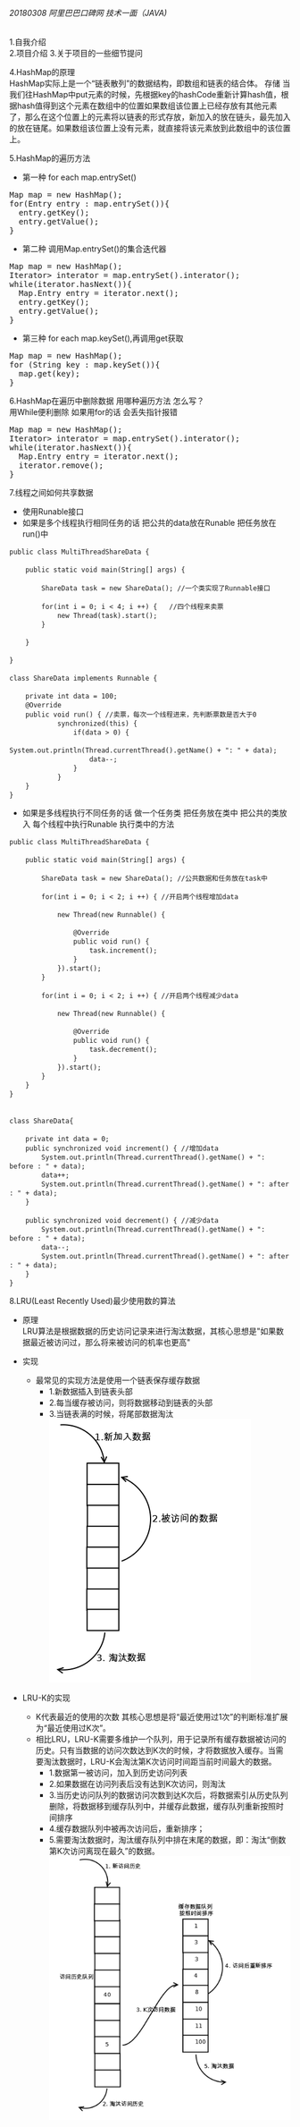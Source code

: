 ###### 20180308 阿里巴巴口碑网 技术一面（JAVA)  
1.自我介绍  
2.项目介绍 
3.关于项目的一些细节提问  

4.HashMap的原理  
HashMap实际上是一个“链表散列”的数据结构，即数组和链表的结合体。
存储 当我们往HashMap中put元素的时候，先根据key的hashCode重新计算hash值，根据hash值得到这个元素在数组中的位置如果数组该位置上已经存放有其他元素了，那么在这个位置上的元素将以链表的形式存放，新加入的放在链头，最先加入的放在链尾。如果数组该位置上没有元素，就直接将该元素放到此数组中的该位置上。  

5.HashMap的遍历方法
* 第一种 for each map.entrySet()
<pre>
Map<String,String> map = new HashMap<String,String>();
for(Entry<String,String> entry : map.entrySet()){
  entry.getKey();
  entry.getValue();
}
</pre>
* 第二种 调用Map.entrySet()的集合迭代器  
<pre>
Map<String,String> map = new HashMap<String,String>();
Iterator<Map.Entry<String,Stirng>> interator = map.entrySet().interator();
while(iterator.hasNext()){
  Map.Entry<String,String> entry = iterator.next();
  entry.getKey();
  entry.getValue();
}
</pre>

* 第三种 for each map.keySet(),再调用get获取  
<pre>
Map<String,String> map = new HashMap<String,String>();
for (String key : map.keySet()){
  map.get(key);
}
</pre>

6.HashMap在遍历中删除数据 用哪种遍历方法 怎么写？  
用While便利删除 如果用for的话 会丢失指针报错
<pre>
Map<String,String> map = new HashMap<String,String>();
Iterator<Map.Entry<String,Stirng>> interator = map.entrySet().interator();
while(iterator.hasNext()){
  Map.Entry<String,String> entry = iterator.next();
  iterator.remove();
}
</pre>

7.线程之间如何共享数据　　
* 使用Runable接口  
* 如果是多个线程执行相同任务的话 把公共的data放在Runable 把任务放在run()中  

```
public class MultiThreadShareData {

    public static void main(String[] args) {

        ShareData task = new ShareData(); //一个类实现了Runnable接口

        for(int i = 0; i < 4; i ++) {   //四个线程来卖票       
            new Thread(task).start();
        }

    }

}

class ShareData implements Runnable {

    private int data = 100;
    @Override
    public void run() { //卖票，每次一个线程进来，先判断票数是否大于0
            synchronized(this) {
                if(data > 0) {
                    System.out.println(Thread.currentThread().getName() + ": " + data);
                    data--;
                }
            }
    }
}
```

* 如果是多线程执行不同任务的话  做一个任务类 把任务放在类中 把公共的类放入 每个线程中执行Runable 执行类中的方法

```
public class MultiThreadShareData {

    public static void main(String[] args) {

        ShareData task = new ShareData(); //公共数据和任务放在task中

        for(int i = 0; i < 2; i ++) { //开启两个线程增加data

            new Thread(new Runnable() {

                @Override
                public void run() {
                    task.increment();
                }
            }).start();
        }

        for(int i = 0; i < 2; i ++) { //开启两个线程减少data

            new Thread(new Runnable() {

                @Override
                public void run() {
                    task.decrement();
                }
            }).start();
        }           
    }
}   


class ShareData{

    private int data = 0;
    public synchronized void increment() { //增加data
        System.out.println(Thread.currentThread().getName() + ": before : " + data);
        data++;
        System.out.println(Thread.currentThread().getName() + ": after : " + data);
    }

    public synchronized void decrement() { //减少data
        System.out.println(Thread.currentThread().getName() + ": before : " + data);
        data--;
        System.out.println(Thread.currentThread().getName() + ": after : " + data);
    }
}
```

8.LRU(Least Recently Used)最少使用数的算法
* 原理  
LRU算法是根据数据的历史访问记录来进行淘汰数据，其核心思想是"如果数据最近被访问过，那么将来被访问的机率也更高"
* 实现    
  * 最常见的实现方法是使用一个链表保存缓存数据  
     * 1.新数据插入到链表头部
     * 2.每当缓存被访问，则将数据移动到链表的头部
     * 3.当链表满的时候，将尾部数据淘汰
![例](1520567582.png)

* LRU-K的实现
  * K代表最近的使用的次数 其核心思想是将“最近使用过1次”的判断标准扩展为“最近使用过K次”。  
  * 相比LRU，LRU-K需要多维护一个队列，用于记录所有缓存数据被访问的历史。只有当数据的访问次数达到K次的时候，才将数据放入缓存。当需要淘汰数据时，LRU-K会淘汰第K次访问时间距当前时间最大的数据。  
     * 1.数据第一被访问，加入到历史访问列表
     * 2.如果数据在访问列表后没有达到K次访问，则淘汰
     * 3.当历史访问队列的数据访问次数到达K次后，将数据索引从历史队列删除，将数据移到缓存队列中，并缓存此数据，缓存队列重新按照时间排序
     * 4.缓存数据队列中被再次访问后，重新排序；
     * 5.需要淘汰数据时，淘汰缓存队列中排在末尾的数据，即：淘汰“倒数第K次访问离现在最久”的数据。
![例](20180309144244.png)
